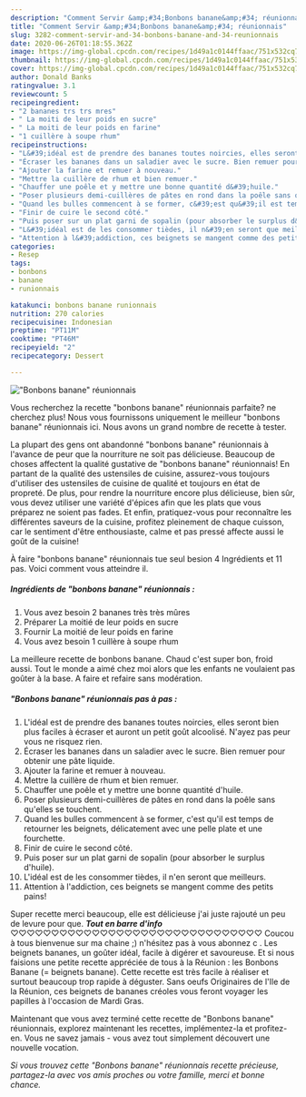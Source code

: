 ```yaml
---
description: "Comment Servir &amp;#34;Bonbons banane&amp;#34; réunionnais"
title: "Comment Servir &amp;#34;Bonbons banane&amp;#34; réunionnais"
slug: 3282-comment-servir-and-34-bonbons-banane-and-34-reunionnais
date: 2020-06-26T01:18:55.362Z
image: https://img-global.cpcdn.com/recipes/1d49a1c0144ffaac/751x532cq70/bonbons-banane-reunionnais-photo-principale-de-la-recette.jpg
thumbnail: https://img-global.cpcdn.com/recipes/1d49a1c0144ffaac/751x532cq70/bonbons-banane-reunionnais-photo-principale-de-la-recette.jpg
cover: https://img-global.cpcdn.com/recipes/1d49a1c0144ffaac/751x532cq70/bonbons-banane-reunionnais-photo-principale-de-la-recette.jpg
author: Donald Banks
ratingvalue: 3.1
reviewcount: 5
recipeingredient:
- "2 bananes trs trs mres"
- " La moiti de leur poids en sucre"
- " La moiti de leur poids en farine"
- "1 cuillère à soupe rhum"
recipeinstructions:
- "L&#39;idéal est de prendre des bananes toutes noircies, elles seront bien plus faciles à écraser et auront un petit goût alcoolisé. N&#39;ayez pas peur vous ne risquez rien."
- "Écraser les bananes dans un saladier avec le sucre. Bien remuer pour obtenir une pâte liquide."
- "Ajouter la farine et remuer à nouveau."
- "Mettre la cuillère de rhum et bien remuer."
- "Chauffer une poêle et y mettre une bonne quantité d&#39;huile."
- "Poser plusieurs demi-cuillères de pâtes en rond dans la poêle sans qu&#39;elles se touchent."
- "Quand les bulles commencent à se former, c&#39;est qu&#39;il est temps de retourner les beignets, délicatement avec une pelle plate et une fourchette."
- "Finir de cuire le second côté."
- "Puis poser sur un plat garni de sopalin (pour absorber le surplus d&#39;huile)."
- "L&#39;idéal est de les consommer tièdes, il n&#39;en seront que meilleurs."
- "Attention à l&#39;addiction, ces beignets se mangent comme des petits pains!"
categories:
- Resep
tags:
- bonbons
- banane
- runionnais

katakunci: bonbons banane runionnais 
nutrition: 270 calories
recipecuisine: Indonesian
preptime: "PT11M"
cooktime: "PT46M"
recipeyield: "2"
recipecategory: Dessert

---
```



![&#34;Bonbons banane&#34; réunionnais](https://img-global.cpcdn.com/recipes/1d49a1c0144ffaac/751x532cq70/bonbons-banane-reunionnais-photo-principale-de-la-recette.jpg)

Vous recherchez la recette &#34;bonbons banane&#34; réunionnais parfaite? ne cherchez plus! Nous vous fournissons uniquement le meilleur &#34;bonbons banane&#34; réunionnais ici. Nous avons un grand nombre de recette à tester.

La plupart des gens ont abandonné &#34;bonbons banane&#34; réunionnais à l'avance de peur que la nourriture ne soit pas délicieuse. Beaucoup de choses affectent la qualité gustative de &#34;bonbons banane&#34; réunionnais! En partant de la qualité des ustensiles de cuisine, assurez-vous toujours d'utiliser des ustensiles de cuisine de qualité et toujours en état de propreté. De plus, pour rendre la nourriture encore plus délicieuse, bien sûr, vous devez utiliser une variété d'épices afin que les plats que vous préparez ne soient pas fades. Et enfin, pratiquez-vous pour reconnaître les différentes saveurs de la cuisine, profitez pleinement de chaque cuisson, car le sentiment d'être enthousiaste, calme et pas pressé affecte aussi le goût de la cuisine!

<!--inarticleads1-->

À faire &#34;bonbons banane&#34; réunionnais tue seul besion 4 Ingrédients et 11 pas. Voici comment vous atteindre il.

##### Ingrédients de &#34;bonbons banane&#34; réunionnais :

1. Vous avez besoin 2 bananes très très mûres
1. Préparer  La moitié de leur poids en sucre
1. Fournir  La moitié de leur poids en farine
1. Vous avez besoin 1 cuillère à soupe rhum


La meilleure recette de bonbons banane. Chaud c&#39;est super bon, froid aussi. Tout le monde a aimé chez moi alors que les enfants ne voulaient pas goûter à la base. A faire et refaire sans modération. 

<!--inarticleads2-->

##### &#34;Bonbons banane&#34; réunionnais pas à pas :

1. L&#39;idéal est de prendre des bananes toutes noircies, elles seront bien plus faciles à écraser et auront un petit goût alcoolisé. N&#39;ayez pas peur vous ne risquez rien.
1. Écraser les bananes dans un saladier avec le sucre. Bien remuer pour obtenir une pâte liquide.
1. Ajouter la farine et remuer à nouveau.
1. Mettre la cuillère de rhum et bien remuer.
1. Chauffer une poêle et y mettre une bonne quantité d&#39;huile.
1. Poser plusieurs demi-cuillères de pâtes en rond dans la poêle sans qu&#39;elles se touchent.
1. Quand les bulles commencent à se former, c&#39;est qu&#39;il est temps de retourner les beignets, délicatement avec une pelle plate et une fourchette.
1. Finir de cuire le second côté.
1. Puis poser sur un plat garni de sopalin (pour absorber le surplus d&#39;huile).
1. L&#39;idéal est de les consommer tièdes, il n&#39;en seront que meilleurs.
1. Attention à l&#39;addiction, ces beignets se mangent comme des petits pains!


Super recette merci beaucoup, elle est délicieuse j&#39;ai juste rajouté un peu de levure pour que. ***Tout en barre d&#39;info*** ♡♡♡♡♡♡♡♡♡♡♡♡♡♡♡♡♡♡♡♡♡♡♡♡♡♡♡♡♡♡♡ Coucou à tous bienvenue sur ma chaine ;) n&#39;hésitez pas à vous abonnez c . Les beignets bananes, un goûter idéal, facile à digérer et savoureuse. Et si nous faisions une petite recette appréciée de tous à la Réunion : les Bonbons Banane (= beignets banane). Cette recette est très facile à réaliser et surtout beaucoup trop rapide à déguster. Sans oeufs Originaires de l&#39;Ile de la Réunion, ces beignets de bananes créoles vous feront voyager les papilles à l&#39;occasion de Mardi Gras. 

<!--inarticleads1-->

<p>
Maintenant que vous avez terminé cette recette de &#34;Bonbons banane&#34; réunionnais, explorez maintenant les recettes, implémentez-la et profitez-en. Vous ne savez jamais - vous avez tout simplement découvert une nouvelle vocation.
</p>

<p>
<i>Si vous trouvez cette &#34;Bonbons banane&#34; réunionnais recette précieuse, partagez-la avec vos amis proches ou votre famille, merci et bonne chance.</i>
</p>
